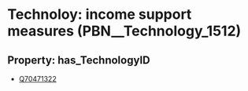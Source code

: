 # Technoloy: __income support measures__ (PBN__Technology_1512)

## Property: has_TechnologyID

* [Q70471322](Q70471322)

